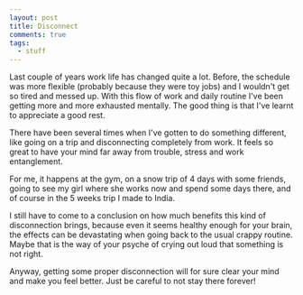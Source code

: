 ```yaml
---
layout: post
title: Disconnect
comments: true
tags:
  - stuff
---
```


Last couple of years work life has changed quite a lot. Before, the schedule
was more flexible (probably because they were toy jobs) and I wouldn't get so
tired and messed up. With this flow of work and daily routine I've been
getting more and more exhausted mentally. The good thing is that I've learnt to
appreciate a good rest.

There have been several times when I've gotten to do something different, like
going on a trip and disconnecting completely from work. It feels so great to
have your mind far away from trouble, stress and work entanglement.

For me, it happens at the gym, on a snow trip of 4 days with some friends,
going to see my girl where she works now and spend some days there, and of
course in the 5 weeks trip I made to India.

I still have to come to a conclusion on how much benefits this kind of
disconnection brings, because even it seems healthy enough for your brain,
the effects can be devastating when going back to the usual crappy routine.
Maybe that is the way of your psyche of crying out loud that something is not
right.

Anyway, getting some proper disconnection will for sure clear your mind and
make you feel better. Just be careful to not stay there forever!

